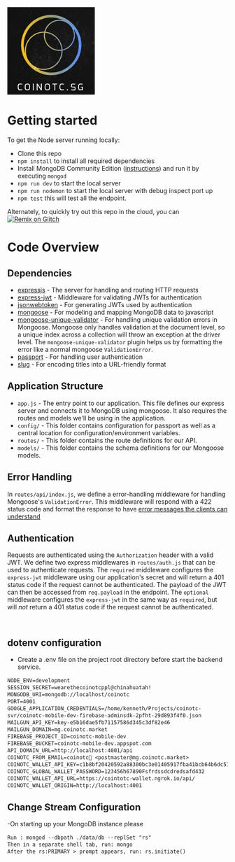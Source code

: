 <img src="project-logo.png" width="200">

# Getting started

To get the Node server running locally:

* Clone this repo
* `npm install` to install all required dependencies
* Install MongoDB Community Edition ([instructions](https://docs.mongodb.com/manual/installation/#tutorials)) and run it by executing `mongod`
* `npm run dev` to start the local server
* `npm run nodemon` to start the local server with debug inspect port up
* `npm test` this will test all the endpoint.

Alternately, to quickly try out this repo in the cloud, you can [![Remix on Glitch](https://cdn.glitch.com/2703baf2-b643-4da7-ab91-7ee2a2d00b5b%2Fremix-button.svg)](https://glitch.com/edit/#!/remix/realworld)

# Code Overview

## Dependencies

* [expressjs](https://github.com/expressjs/express) - The server for handling and routing HTTP requests
* [express-jwt](https://github.com/auth0/express-jwt) - Middleware for validating JWTs for authentication
* [jsonwebtoken](https://github.com/auth0/node-jsonwebtoken) - For generating JWTs used by authentication
* [mongoose](https://github.com/Automattic/mongoose) - For modeling and mapping MongoDB data to javascript
* [mongoose-unique-validator](https://github.com/blakehaswell/mongoose-unique-validator) - For handling unique validation errors in Mongoose. Mongoose only handles validation at the document level, so a unique index across a collection will throw an exception at the driver level. The `mongoose-unique-validator` plugin helps us by formatting the error like a normal mongoose `ValidationError`.
* [passport](https://github.com/jaredhanson/passport) - For handling user authentication
* [slug](https://github.com/dodo/node-slug) - For encoding titles into a URL-friendly format

## Application Structure

* `app.js` - The entry point to our application. This file defines our express server and connects it to MongoDB using mongoose. It also requires the routes and models we'll be using in the application.
* `config/` - This folder contains configuration for passport as well as a central location for configuration/environment variables.
* `routes/` - This folder contains the route definitions for our API.
* `models/` - This folder contains the schema definitions for our Mongoose models.

## Error Handling

In `routes/api/index.js`, we define a error-handling middleware for handling Mongoose's `ValidationError`. This middleware will respond with a 422 status code and format the response to have [error messages the clients can understand](https://github.com/gothinkster/realworld/blob/master/API.md#errors-and-status-codes)

## Authentication

Requests are authenticated using the `Authorization` header with a valid JWT. We define two express middlewares in `routes/auth.js` that can be used to authenticate requests. The `required` middleware configures the `express-jwt` middleware using our application's secret and will return a 401 status code if the request cannot be authenticated. The payload of the JWT can then be accessed from `req.payload` in the endpoint. The `optional` middleware configures the `express-jwt` in the same way as `required`, but will _not_ return a 401 status code if the request cannot be authenticated.

<br />

## dotenv configuration

* Create a .env file on the project root directory before start the backend service.

```
NODE_ENV=development
SESSION_SECRET=wearethecoinotcppl@chinahuatah!
MONGODB_URI=mongodb://localhost/coinotc
PORT=4001
GOOGLE_APPLICATION_CREDENTIALS=/home/kenneth/Projects/coinotc-svr/coinotc-mobile-dev-firebase-adminsdk-2pfht-29d893f4f0.json
MAILGUN_API_KEY=key-e5b16dae5fb71157586d345c3df82e46
MAILGUN_DOMAIN=mg.coinotc.market
FIREBASE_PROJECT_ID=coinotc-mobile-dev
FIREBASE_BUCKET=coinotc-mobile-dev.appspot.com
API_DOMAIN_URL=http://localhost:4001/api
COINOTC_FROM_EMAIL=coinotc👻 <postmaster@mg.coinotc.market>
COINOTC_WALLET_API_KEY=c1b8bf20420592a88300bc3e01405917fba41bcb64b6dc51497f64a3b8c3df59
COINOTC_GLOBAL_WALLET_PASSWORD=123456h67890Fsfrdssdcdredsafd432
COINOTC_WALLET_API_URL=https://cointotc-wallet.ngrok.io/api/
COINOTC_WALLET_ORIGIN=http://localhost:4001
```

## Change Stream Configuration

-On starting up your MongoDB instance please

```
Run : mongod --dbpath ./data/db --replSet "rs"
Then in a separate shell tab, run: mongo
After the rs:PRIMARY > prompt appears, run: rs.initiate()
```
